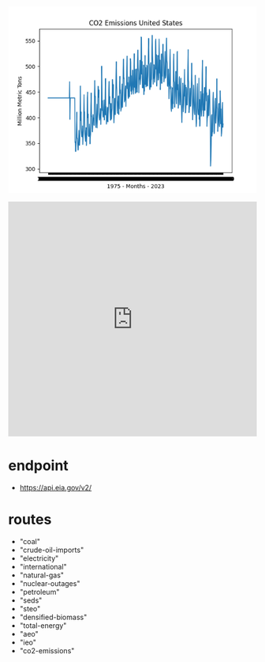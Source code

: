![alt text](https://github.com/nand0p/heat/blob/master/eia/pollution.png?raw=true)

<iframe src="https://datahub.io/core/co2-fossil-by-nation/view/2" width="100%" height="475px" frameborder="0"></iframe>

# endpoint
- https://api.eia.gov/v2/

# routes
- "coal"
- "crude-oil-imports"
- "electricity"
- "international"
- "natural-gas"
- "nuclear-outages"
- "petroleum"
- "seds"
- "steo"
- "densified-biomass"
- "total-energy"
- "aeo"
- "ieo"
- "co2-emissions"
